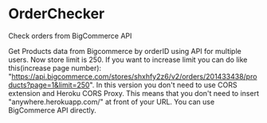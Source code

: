 # OrderChecker
Check orders from BigCommerce API

Get Products data from Bigcommerce by orderID using API for multiple users. 
Now store limit is 250.
If you want to increase limit you can do like this(increase page number): "https://api.bigcommerce.com/stores/shxhfy2z6/v2/orders/201433438/products?page=1&limit=250".
In this version you don't need to use CORS extension and Heroku CORS Proxy.
This means that you don't need to insert "anywhere.herokuapp.com/" at front of your URL. 
You can use BigCommerce API directly.
